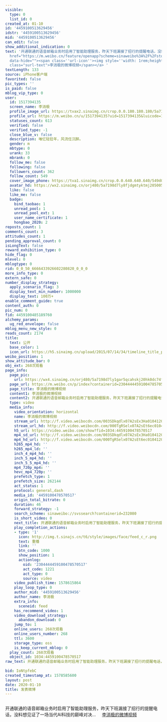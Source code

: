 ```yaml
---
visible:
  type: 0
  list_id: 0
created_at: 01-10
id: '4459100513629456'
idstr: '4459100513629456'
mid: '4459100513629456'
can_edit: false
show_additional_indication: 0
text: '开通联通的语音邮箱业务时启用了智能助理服务，昨天下班漏接了招行的提醒电话，没料想见证了一场当代AI科技的巅峰对决… <a data-url="http://t.cn/Aisjmdfp"
  href="https://m.weibo.cn/feature/openapp?scheme=sinaweibo%3A%2F%2Fstory%2Fvertical_stream%3Fobject_id%3D1034%3A4459100478570517%26blog_mid%3D%26url_type%3D39%26object_type%3Dvideo%26pos%3D1&object_id=1034%3A4459100478570517&blog_mid=&url_type=39&object_type=video&pos=1&luicode=10000011&lfid=2304131517394135_-_WEIBO_SECOND_PROFILE_WEIBO&object_id=1034%3A4459100478570517&blog_mid=&url_type=39&object_type=video&pos=1&luicode=10000011&lfid=2304131517394135_-_WEIBO_SECOND_PROFILE_WEIBO"
  data-hide=""><span class=''url-icon''><img style=''width: 1rem;height: 1rem'' src=''https://h5.sinaimg.cn/upload/2015/09/25/3/timeline_card_small_video_default.png''></span><span
  class="surl-text">李消极的微博视频</span></a> '
textLength: 133
source: iPhone客户端
favorited: false
pic_types: ''
is_paid: false
mblog_vip_type: 0
user:
  id: 1517394135
  screen_name: 李消极
  profile_image_url: https://tvax2.sinaimg.cn/crop.0.0.180.180.180/5a7198d7ly8fjdgmtyktmj20500500so.jpg?KID=imgbed,tva&Expires=1606399217&ssig=mm5qVT9M2D
  profile_url: https://m.weibo.cn/u/1517394135?uid=1517394135&luicode=10000011&lfid=2304131517394135_-_WEIBO_SECOND_PROFILE_WEIBO
  statuses_count: 613
  verified: false
  verified_type: -1
  close_blue_v: false
  description: 唯忆轻狂年，风流任沉醉。
  gender: m
  mbtype: 0
  urank: 33
  mbrank: 0
  follow_me: false
  following: false
  followers_count: 362
  follow_count: 549
  cover_image_phone: https://tva1.sinaimg.cn/crop.0.0.640.640.640/549d0121tw1egm1kjly3jj20hs0hsq4f.jpg
  avatar_hd: https://wx2.sinaimg.cn/orj480/5a7198d7ly8fjdgmtyktmj20500500so.jpg
  like: false
  like_me: false
  badge:
    bind_taobao: 1
    unread_pool: 1
    unread_pool_ext: 1
    user_name_certificate: 1
    hongbao_2020: 2
reposts_count: 1
comments_count: 3
attitudes_count: 1
pending_approval_count: 0
isLongText: false
reward_exhibition_type: 0
hide_flag: 0
mlevel: 0
mblogtype: 0
rid: 0_0_50_6666433926602280820_0_0_0
more_info_type: 0
extern_safe: 0
number_display_strategy:
  apply_scenario_flag: 3
  display_text_min_number: 1000000
  display_text: 100万+
enable_comment_guide: true
content_auth: 0
pic_num: 0
fid: 4459100485189760
alchemy_params:
  ug_red_envelope: false
mblog_menu_new_style: 0
reads_count: 2174
title:
  text: 公开
  base_color: 1
  icon_url: https://h5.sinaimg.cn/upload/2015/07/14/34/timeline_title_public_default.png
weibo_position: 1
show_attitude_bar: 0
obj_ext: 268次观看
page_info:
  page_pic:
    url: https://wx4.sinaimg.cn/orj480/5a7198d7ly1gar5qcahskj20hk0dc74f.jpg
  page_url: https://m.weibo.cn/p/index?containerid=2304444459100478570517&url_type=39&object_type=video&pos=2&luicode=10000011&lfid=2304131517394135_-_WEIBO_SECOND_PROFILE_WEIBO
  page_title: 李消极的微博视频
  content1: 李消极的微博视频
  content2: 开通联通的语音邮箱业务时启用了智能助理服务，昨天下班漏接了招行的提醒电话，没料想见证了一场当代AI科技的巅峰对决…
  type: video
  media_info:
    video_orientation: horizontal
    name: 李消极的微博视频
    stream_url: http://f.video.weibocdn.com/003SDkqdlx07A2sEx3Ha010412001f2s0E010.mp4?label=mp4_ld&template=472x360.25.0&trans_finger=647b8232579b0b23561398fc756ef4ae&ori=0&ps=1CwnkDw1GXwCQx&Expires=1606392017&ssig=%2B3XFbrB0fD&KID=unistore,video
    stream_url_hd: http://f.video.weibocdn.com/000TgRSelx07A2sEt6ec0104120025lo0E010.mp4?label=mp4_hd&template=632x480.25.0&trans_finger=1d826f6f1a11607b0eef762fee9b15cd&ori=0&ps=1CwnkDw1GXwCQx&Expires=1606392017&ssig=KWh6EImSQw&KID=unistore,video
    h5_url: https://video.weibo.com/show?fid=1034:4459100478570517
    mp4_sd_url: http://f.video.weibocdn.com/003SDkqdlx07A2sEx3Ha010412001f2s0E010.mp4?label=mp4_ld&template=472x360.25.0&trans_finger=647b8232579b0b23561398fc756ef4ae&ori=0&ps=1CwnkDw1GXwCQx&Expires=1606392017&ssig=%2B3XFbrB0fD&KID=unistore,video
    mp4_hd_url: http://f.video.weibocdn.com/000TgRSelx07A2sEt6ec0104120025lo0E010.mp4?label=mp4_hd&template=632x480.25.0&trans_finger=1d826f6f1a11607b0eef762fee9b15cd&ori=0&ps=1CwnkDw1GXwCQx&Expires=1606392017&ssig=KWh6EImSQw&KID=unistore,video
    h265_mp4_hd: ''
    h265_mp4_ld: ''
    inch_4_mp4_hd: ''
    inch_5_mp4_hd: ''
    inch_5_5_mp4_hd: ''
    mp4_720p_mp4: ''
    hevc_mp4_720p: ''
    prefetch_type: 1
    prefetch_size: 262144
    act_status: 1
    protocol: general,dash
    media_id: '4459100478570517'
    origin_total_bitrate: 0
    duration: 46
    forward_strategy: -1
    search_scheme: sinaweibo://svssearch?containerid=232080
    is_short_video: 0
    next_title: 开通联通的语音邮箱业务时启用了智能助理服务，昨天下班漏接了招行的提醒电话，没料想见证了一场当代AI科技的巅峰对决… ​​​
    play_completion_actions:
    - type: '1'
      icon: http://img.t.sinajs.cn/t6/style/images/face/feed_c_r.png
      text: 重播
      link: ''
      btn_code: 1000
      show_position: 1
      actionlog:
        oid: '2304444459100478570517'
        act_code: 1221
        act_type: 0
        source: video
    video_publish_time: 1578615864
    play_loop_type: 0
    author_mid: '4459100513629456'
    author_name: 李消极
    extra_info:
      sceneid: feed
    has_recommend_video: 1
    video_download_strategy:
      abandon_download: 0
    jump_to: 1
    online_users: 268次观看
    online_users_number: 268
    ttl: 3600
    storage_type: oss
    is_keep_current_mblog: 0
  play_count: 268次观看
  object_id: 1034:4459100478570517
raw_text: 开通联通的语音邮箱业务时启用了智能助理服务，昨天下班漏接了招行的提醒电话，没料想见证了一场当代AI科技的巅峰对决… http://t.cn/Aisjmdfp
  ​​​
bid: IoNtpfebC
created_timestamp_at: 1578585600
layout: post
date: 2020-01-10
title: 发表微博
---
```


![]()

开通联通的语音邮箱业务时启用了智能助理服务，昨天下班漏接了招行的提醒电话，没料想见证了一场当代AI科技的巅峰对决… <a data-url="http://t.cn/Aisjmdfp" href="https://m.weibo.cn/feature/openapp?scheme=sinaweibo%3A%2F%2Fstory%2Fvertical_stream%3Fobject_id%3D1034%3A4459100478570517%26blog_mid%3D%26url_type%3D39%26object_type%3Dvideo%26pos%3D1&object_id=1034%3A4459100478570517&blog_mid=&url_type=39&object_type=video&pos=1&luicode=10000011&lfid=2304131517394135_-_WEIBO_SECOND_PROFILE_WEIBO&object_id=1034%3A4459100478570517&blog_mid=&url_type=39&object_type=video&pos=1&luicode=10000011&lfid=2304131517394135_-_WEIBO_SECOND_PROFILE_WEIBO" data-hide=""><span class='url-icon'><img style='width: 1rem;height: 1rem' src='https://h5.sinaimg.cn/upload/2015/09/25/3/timeline_card_small_video_default.png'></span><span class="surl-text">李消极的微博视频</span></a> 

